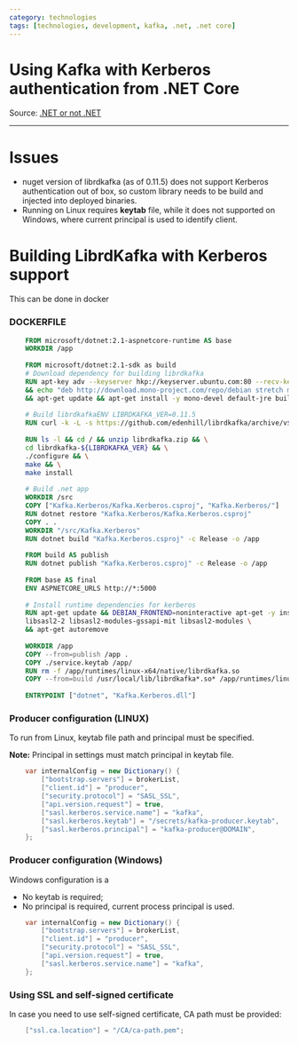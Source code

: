 ```yaml
---
category: technologies
tags: [technologies, development, kafka, .net, .net core]
---
```


# Using Kafka with Kerberos authentication from .NET Core

Source: [.NET or not .NET](https://shatl.wordpress.com/2018/10/30/using-kafka-with-kerberos-authentication-from-net-core/)

---

# Issues

- nuget version of librdkafka (as of 0.11.5) does not support Kerberos authentication out of box, so custom library needs to be build and injected into deployed binaries.
- Running on Linux requires **keytab** file, while it does not supported on Windows, where current principal is used to identify client.

# Building LibrdKafka with Kerberos support

This can be done in docker

### DOCKERFILE

```Dockerfile
    FROM microsoft/dotnet:2.1-aspnetcore-runtime AS base
    WORKDIR /app
    
    FROM microsoft/dotnet:2.1-sdk as build
    # Download dependency for building librdkafka
    RUN apt-key adv --keyserver hkp://keyserver.ubuntu.com:80 --recv-keys 3FA7E0328081BFF6A14DA29AA6A19B38D3D831EF \
    && echo "deb http://download.mono-project.com/repo/debian stretch main" | tee /etc/apt/sources.list.d/mono-official.list \
    && apt-get update && apt-get install -y mono-devel default-jre build-essential libssl-dev libsasl2-2 libsasl2-dev libsasl2-modules-gssapi-mit wget unzip
    
    # Build librdkafkaENV LIBRDKAFKA_VER=0.11.5
    RUN curl -k -L -s https://github.com/edenhill/librdkafka/archive/v${LIBRDKAFKA_VER}.zip -o ./librdkafka.zip
    
    RUN ls -l && cd / && unzip librdkafka.zip && \
    cd librdkafka-${LIBRDKAFKA_VER} && \
    ./configure && \
    make && \
    make install
    
    # Build .net app
    WORKDIR /src
    COPY ["Kafka.Kerberos/Kafka.Kerberos.csproj", "Kafka.Kerberos/"]
    RUN dotnet restore "Kafka.Kerberos/Kafka.Kerberos.csproj"
    COPY . .
    WORKDIR "/src/Kafka.Kerberos"
    RUN dotnet build "Kafka.Kerberos.csproj" -c Release -o /app
    
    FROM build AS publish
    RUN dotnet publish "Kafka.Kerberos.csproj" -c Release -o /app
    
    FROM base AS final
    ENV ASPNETCORE_URLS http://*:5000
    
    # Install runtime dependencies for kerberos
    RUN apt-get update && DEBIAN_FRONTEND=noninteractive apt-get -y install krb5-user kstart \
    libsasl2-2 libsasl2-modules-gssapi-mit libsasl2-modules \
    && apt-get autoremove
    
    WORKDIR /app
    COPY --from=publish /app .
    COPY ./service.keytab /app/
    RUN rm -f /app/runtimes/linux-x64/native/librdkafka.so
    COPY --from=build /usr/local/lib/librdkafka*.so* /app/runtimes/linux-x64/native/
    
    ENTRYPOINT ["dotnet", "Kafka.Kerberos.dll"]
```


### Producer configuration (LINUX)

To run from Linux, keytab file path and principal must be specified.

**Note:** Principal in settings must match principal in keytab file.

```csharp
    var internalConfig = new Dictionary() {
    	["bootstrap.servers"] = brokerList,
    	["client.id"] = "producer",
    	["security.protocol"] = "SASL_SSL",
    	["api.version.request"] = true,
    	["sasl.kerberos.service.name"] = "kafka",
    	["sasl.kerberos.keytab"] = "/secrets/kafka-producer.keytab",
    	["sasl.kerberos.principal"] = "kafka-producer@DOMAIN",
    };
```

### Producer configuration (Windows)

Windows configuration is a

- No keytab is required;
- No principal is required, current process principal is used.

```csharp
    var internalConfig = new Dictionary() {
    	["bootstrap.servers"] = brokerList,
    	["client.id"] = "producer",
    	["security.protocol"] = "SASL_SSL",
    	["api.version.request"] = true,
    	["sasl.kerberos.service.name"] = "kafka",
    };
```

### Using SSL and self-signed certificate

In case you need to use self-signed certificate, CA path must be provided:

```csharp
    ["ssl.ca.location"] = "/CA/ca-path.pem";
```